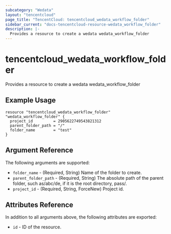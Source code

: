 ```yaml
---
subcategory: "Wedata"
layout: "tencentcloud"
page_title: "TencentCloud: tencentcloud_wedata_workflow_folder"
sidebar_current: "docs-tencentcloud-resource-wedata_workflow_folder"
description: |-
  Provides a resource to create a wedata wedata_workflow_folder
---
```


# tencentcloud_wedata_workflow_folder

Provides a resource to create a wedata wedata_workflow_folder

## Example Usage

```hcl
resource "tencentcloud_wedata_workflow_folder" "wedata_workflow_folder" {
  project_id         = 2905622749543821312
  parent_folder_path = "/"
  folder_name        = "test"
}
```

## Argument Reference

The following arguments are supported:

* `folder_name` - (Required, String) Name of the folder to create.
* `parent_folder_path` - (Required, String) The absolute path of the parent folder, such as/abc/de, if it is the root directory, pass/.
* `project_id` - (Required, String, ForceNew) Project id.

## Attributes Reference

In addition to all arguments above, the following attributes are exported:

* `id` - ID of the resource.



